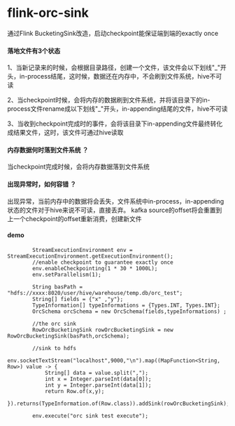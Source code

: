 # flink-orc-sink

通过Flink BucketingSink改造，启动checkpoint能保证端到端的exactly once

#### 落地文件有3个状态

1、当新记录来的时候，会根据目录路径，创建一个文件，该文件会以下划线"_"开头，in-process结尾，这时候，数据还在内存中，不会刷到文件系统，hive不可读

2、当checkpoint时候，会将内存的数据刷到文件系统，并将该目录下的in-process文件rename成以下划线"_"开头，in-appending结尾的文件，hive不可读

3、当收到checkpoint完成时的事件，会将该目录下in-appending文件最终转化成结果文件，这时，该文件可通过hive读取

#### 内存数据何时落到文件系统 ？

当checkpoint完成时候，会将内存数据落到文件系统

#### 出现异常时，如何容错 ？

出现异常，当前内存中的数据将会丢失，文件系统中in-process，in-appending状态的文件对于hive来说不可读，直接丢弃。
kafka source的offset将会重置到上一个checkpoint的offset重新消费，创建新文件

#### demo


```
        StreamExecutionEnvironment env = StreamExecutionEnvironment.getExecutionEnvironment();
        //enable checkpoint to guarantee exactly once
        env.enableCheckpointing(1 * 30 * 1000L);
        env.setParallelism(1);

        String basPath = "hdfs://xxxx:8020/user/hive/warehouse/temp.db/orc_test";
        String[] fields = {"x" ,"y"};
        TypeInformation[] typeInformations = {Types.INT, Types.INT};
        OrcSchema orcSchema = new OrcSchema(fields,typeInformations) ;

        //the orc sink
        RowOrcBucketingSink rowOrcBucketingSink = new RowOrcBucketingSink(basPath,orcSchema);

        //sink to hdfs
        env.socketTextStream("localhost",9000,"\n").map((MapFunction<String, Row>) value -> {
            String[] data = value.split(",");
            int x = Integer.parseInt(data[0]);
            int y = Integer.parseInt(data[1]);
            return Row.of(x,y);
        }).returns(TypeInformation.of(Row.class)).addSink(rowOrcBucketingSink);

        env.execute("orc sink test execute");
```

